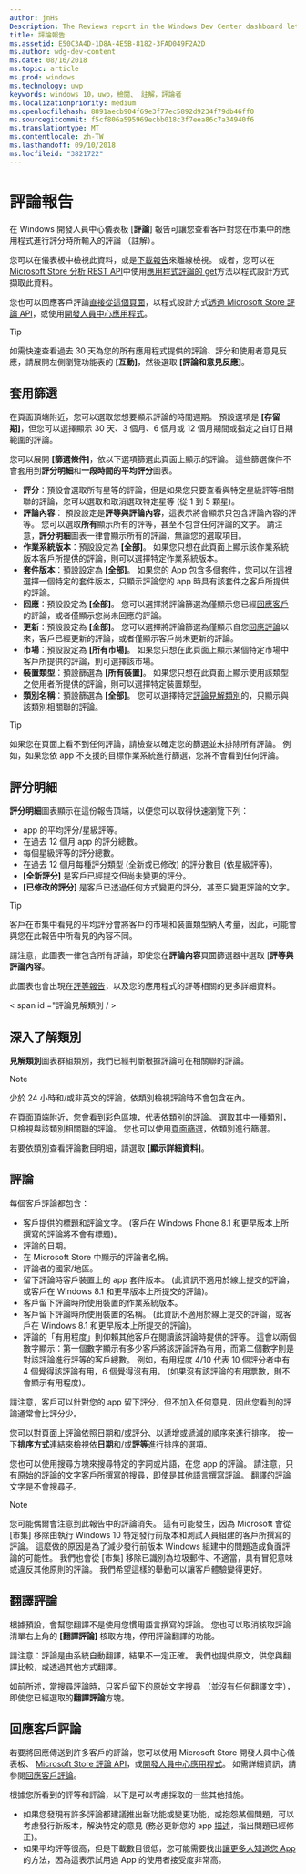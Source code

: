 ```yaml
---
author: jnHs
Description: The Reviews report in the Windows Dev Center dashboard lets you see the reviews (comments) that customers entered when rating your app in the Store.
title: 評論報告
ms.assetid: E50C3A4D-1D8A-4E5B-8182-3FAD049F2A2D
ms.author: wdg-dev-content
ms.date: 08/16/2018
ms.topic: article
ms.prod: windows
ms.technology: uwp
keywords: windows 10，uwp，檢閱、 註解，評論者
ms.localizationpriority: medium
ms.openlocfilehash: 8891aecb904f69e3f77ec5892d9234f79db46ff0
ms.sourcegitcommit: f5cf806a595969ecbb018c3f7eea86c7a34940f6
ms.translationtype: MT
ms.contentlocale: zh-TW
ms.lasthandoff: 09/10/2018
ms.locfileid: "3821722"
---
```

# <a name="reviews-report"></a>評論報告


在 Windows 開發人員中心儀表板 [**評論**] 報告可讓您查看客戶對您在市集中的應用程式進行評分時所輸入的評論 （註解）。

您可以在儀表板中檢視此資料，或是[下載報告](download-analytic-reports.md)來離線檢視。 或者，您可以在[Microsoft Store 分析 REST API](../monetize/access-analytics-data-using-windows-store-services.md)中使用[應用程式評論的 get](../monetize/get-app-reviews.md)方法以程式設計方式擷取此資料。

您也可以回應客戶評論[直接從這個頁面](respond-to-customer-reviews.md)，以程式設計方式[透過 Microsoft Store 評論 API](../monetize/submit-responses-to-app-reviews.md)，或使用[開發人員中心應用程式](https://www.microsoft.com/store/apps/dev-center/9nblggh4r5ws)。

> [!TIP]
> 如需快速查看過去 30 天為您的所有應用程式提供的評論、評分和使用者意見反應，請展開左側瀏覽功能表的 **\[互動\]**，然後選取 **\[評論和意見反應\]**。 


## <a name="apply-filters"></a>套用篩選

在頁面頂端附近，您可以選取您想要顯示評論的時間週期。 預設選項是 **\[存留期\]**，但您可以選擇顯示 30 天、3 個月、6 個月或 12 個月期間或指定之自訂日期範圍的評論。

您可以展開 **\[篩選條件\]**，依以下選項篩選此頁面上顯示的評論。 這些篩選條件不會套用到**評分明細**和**一段時間的平均評分**圖表。

-   **評分**：預設會選取所有星等的評論，但是如果您只要查看與特定星級評等相關聯的評論，您可以選取和取消選取特定星等 (從 1 到 5 顆星)。
- **評論內容**： 預設設定是**評等與評論內容**，這表示將會顯示只包含評論內容的評等。 您可以選取**所有**顯示所有的評等，甚至不包含任何評論的文字。 請注意，**評分明細**圖表一律會顯示所有的評論，無論您的選取項目。
-   **作業系統版本**：預設設定為 **\[全部\]**。 如果您只想在此頁面上顯示該作業系統版本客戶所提供的評論，則可以選擇特定作業系統版本。
-   **套件版本**：預設設定為 **\[全部\]**。 如果您的 App 包含多個套件，您可以在這裡選擇一個特定的套件版本，只顯示評論您的 app 時具有該套件之客戶所提供的評論。
-   **回應**：預設設定為 **\[全部\]**。 您可以選擇將評論篩選為僅顯示您已經[回應客戶](respond-to-customer-reviews.md)的評論，或者僅顯示您尚未回應的評論。
-   **更新**：預設設定為 **\[全部\]**。 您可以選擇將評論篩選為僅顯示自您[回應評論](respond-to-customer-reviews.md)以來，客戶已經更新的評論，或者僅顯示客戶尚未更新的評論。
-   **市場**：預設設定為 **\[所有市場\]**。 如果您只想在此頁面上顯示某個特定市場中客戶所提供的評論，則可選擇該市場。
-   **裝置類型**：預設篩選為 **\[所有裝置\]**。 如果您只想在此頁面上顯示使用該類型之使用者所提供的評論，則可以選擇特定裝置類型。
-   **類別名稱**：預設篩選為 **\[全部\]**。 您可以選擇特定[評論見解類別](#review-insight-categories)的，只顯示與該類別相關聯的評論。 

> [!TIP]
> 如果您在頁面上看不到任何評論，請檢查以確定您的篩選並未排除所有評論。 例如，如果您依 app 不支援的目標作業系統進行篩選，您將不會看到任何評論。


## <a name="ratings-breakdown"></a>評分明細

**評分明細**圖表顯示在這份報告頂端，以便您可以取得快速瀏覽下列： 
- app 的平均評分/星級評等。
- 在過去 12 個月 app 的評分總數。
- 每個星級評等的評分總數。
- 在過去 12 個月每種評分類型 (全新或已修改) 的評分數目 (依星級評等)。
 - **\[全新評分\]** 是客戶已經提交但尚未變更的評分。
 - **\[已修改的評分\]** 是客戶已透過任何方式變更的評分，甚至只變更評論的文字。

> [!TIP]
> 客戶在市集中看見的平均評分會將客戶的市場和裝置類型納入考量，因此，可能會與您在此報告中所看見的內容不同。

請注意，此圖表一律包含所有評論，即使您在**評論內容**頁面篩選器中選取 [**評等與評論內容**。

此圖表也會出現在[評等報告](ratings-report.md)，以及您的應用程式的評等相關的更多詳細資料。


< span id ="評論見解類別 / >

## <a name="insight-categories"></a>深入了解類別

**見解類別**圖表群組類別，我們已經判斷根據評論可在相關聯的評論。

> [!NOTE]
> 少於 24 小時和/或非英文的評論，依類別檢視評論時不會包含在內。

在頁面頂端附近，您會看到彩色區塊，代表依類別的評論。 選取其中一種類別，只檢視與該類別相關聯的評論。 您也可以使用[頁面篩選](#apply-filters)，依類別進行篩選。

若要依類別查看評論數目明細，請選取 **\[顯示詳細資料\]**。 


## <a name="reviews"></a>評論

每個客戶評論都包含：

-   客戶提供的標題和評論文字。 (客戶在 Windows Phone 8.1 和更早版本上所撰寫的評論將不會有標題)。
-   評論的日期。
-   在 Microsoft Store 中顯示的評論者名稱。
-   評論者的國家/地區。
-   留下評論時客戶裝置上的 app 套件版本。 (此資訊不適用於線上提交的評論，或客戶在 Windows 8.1 和更早版本上所提交的評論)。
-   客戶留下評論時所使用裝置的作業系統版本。
-   客戶留下評論時所使用裝置的名稱。 (此資訊不適用於線上提交的評論，或客戶在 Windows 8.1 和更早版本上所提交的評論)。
-   評論的「有用程度」則仰賴其他客戶在閱讀該評論時提供的評等。 這會以兩個數字顯示：第一個數字顯示有多少客戶將該評論評為有用，而第二個數字則是對該評論進行評等的客戶總數。 例如，有用程度 4/10 代表 10 個評分者中有 4 個覺得該評論有用，6 個覺得沒有用。 (如果沒有該評論的有用票數，則不會顯示有用程度)。

請注意，客戶可以針對您的 app 留下評分，但不加入任何意見，因此您看到的評論通常會比評分少。

您可以對頁面上評論依照日期和/或評分、以遞增或遞減的順序來進行排序。 按一下**排序方式**連結來檢視依**日期**和/或**評等**進行排序的選項。

您也可以使用搜尋方塊來搜尋特定的字詞或片語，在您 app 的評論。 請注意，只有原始的評論的文字客戶所撰寫的搜尋，即使是其他語言撰寫評論。 翻譯的評論文字是不會搜尋子。

> [!NOTE]
> 您可能偶爾會注意到此報告中的評論消失。 這有可能發生，因為 Microsoft 會從 \[市集\] 移除由執行 Windows 10 特定發行前版本和測試人員組建的客戶所撰寫的評論。 這麼做的原因是為了減少發行前版本 Windows 組建中的問題造成負面評論的可能性。 我們也會從 \[市集\] 移除已識別為垃圾郵件、不適當，具有冒犯意味或違反其他原則的評論。 我們希望這樣的舉動可以讓客戶體驗變得更好。


## <a name="translating-reviews"></a>翻譯評論

根據預設，會幫您翻譯不是使用您慣用語言撰寫的評論。 您也可以取消核取評論清單右上角的 **\[翻譯評論\]** 核取方塊，停用評論翻譯的功能。

請注意：評論是由系統自動翻譯，結果不一定正確。 我們也提供原文，供您與翻譯比較，或透過其他方式翻譯。

如前所述，當搜尋評論時，只客戶留下的原始文字搜尋 （並沒有任何翻譯文字），即使您已經選取的**翻譯評論**方塊。


## <a name="responding-to-customer-reviews"></a>回應客戶評論

若要將回應傳送到許多客戶的評論，您可以使用 Microsoft Store 開發人員中心儀表板、 [Microsoft Store 評論 API](../monetize/submit-responses-to-app-reviews.md)，或[開發人員中心應用程式](https://www.microsoft.com/store/apps/dev-center/9nblggh4r5ws)。 如需詳細資訊，請參閱[回應客戶評論](respond-to-customer-reviews.md)。

根據您所看到的評等和評論，以下是可以考慮採取的一些其他措施。

-   如果您發現有許多評論都建議推出新功能或變更功能，或抱怨某個問題，可以考慮發行新版本，解決特定的意見 (務必更新您的 app [描述](create-app-descriptions.md)，指出問題已經修正)。
-   如果平均評等很高，但是下載數目很低，您可能需要找出[讓更多人知道您 App](attract-customers-and-promote-your-apps.md) 的方法，因為這表示試用過 App 的使用者接受度非常高。


 

 

 
